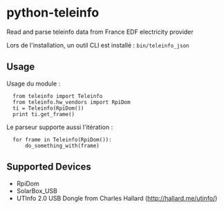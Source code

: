 # python-teleinfo
Read and parse teleinfo data from France EDF electricity provider

Lors de l'installation, un outil CLI est installé : `bin/teleinfo_json`

## Usage

Usage du module :

```
  from teleinfo import Teleinfo
  from teleinfo.hw_vendors import RpiDom
  ti = Teleinfo(RpiDom())
  print ti.get_frame()
```

Le parseur supporte aussi l'itération :

```
  for frame in Teleinfo(RpiDom()):
      do_something_with(frame)
```

## Supported Devices

* RpiDom
* SolarBox_USB
* UTInfo 2.0 USB Dongle from Charles Hallard (http://hallard.me/utinfo/)

